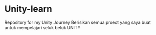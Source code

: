 # Unity-learn
Repository for my Unity Journey
Berisikan semua proect yang saya buat untuk mempelajari seluk beluk UNITY
